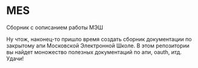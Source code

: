 # MES
Сборник с оописанием работы МЭШ

Ну чтож, наконец-то пришло время создать сборник документации по закрытому апи Московской Электронной Школе. В этом репозитории вы найдет моножество полезных документаций по апи, oauth, итд.
Удачи!
